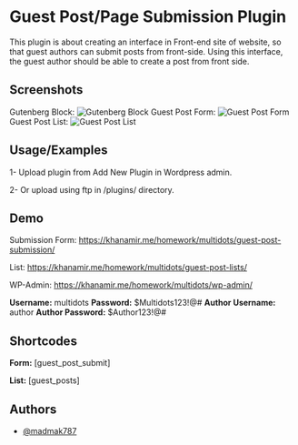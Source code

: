 
# Guest Post/Page Submission Plugin

This plugin is about creating an interface in Front-end site of website, so that guest authors
can submit posts from front-side. Using this interface, the guest author should be able to create
a post from front side.



## Screenshots
Gutenberg Block:
![Gutenberg Block](https://nimbus-screenshots.s3.amazonaws.com/s/e16339e57536aa6049c97009990a82a8.png)
Guest Post Form:
![Guest Post Form](https://nimbus-screenshots.s3.amazonaws.com/s/4429875588a84212e8b6ad9c1b4c1eb5.png)
Guest Post List:
![Guest Post List](https://nimbus-screenshots.s3.amazonaws.com/s/b5042958dc4cfb29e9581aac252eb13d.png)
## Usage/Examples

1- Upload plugin from Add New Plugin in Wordpress admin.

2- Or upload using ftp in /plugins/ directory.


## Demo

Submission Form: https://khanamir.me/homework/multidots/guest-post-submission/

List: https://khanamir.me/homework/multidots/guest-post-lists/

WP-Admin: https://khanamir.me/homework/multidots/wp-admin/

**Username:** multidots **Password:** $Multidots123!@#
**Author Username:** author **Author Password:** $Author123!@#

## Shortcodes

**Form:** [guest_post_submit]

**List:** [guest_posts]


## Authors

- [@madmak787](https://www.github.com/madmak787/)


